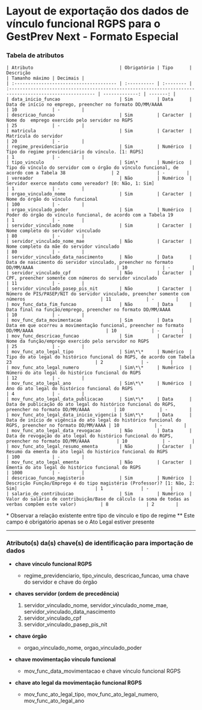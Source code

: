 # Layout de exportação dos dados de vínculo funcional RGPS para o GestPrev Next - Formato Especial

### Tabela de atributos

    | Atributo                                | Obrigatório | Tipo      | Descrição                                                                                               | Tamanho máximo | Decimais |
    | :-------------------------------------- | :---------- | :-------- | :------------------------------------------------------------------------------------------------------ | -------------: | -------: |
    | data_inicio_funcao                      | Sim         | Data      | Data de início no emprego, preencher no formato DD/MM/AAAA                                       | 10             | -        |
    | descricao_funcao                        | Sim         | Caracter  | Nome do  emprego exercido pelo servidor no RGPS                                                | 25             | -        |
    | matricula                               | Sim         | Caracter  | Matrícula do servidor                                                                                   | 20             | -        |
    | regime_previdenciario                   | Sim         | Numérico  | Tipo do regime previdenciário do vínculo. [1: RGPS]                                                     | 1              | -        |
    | tipo_vinculo                            | Sim\*       | Numérico  | Tipo do vínculo do servidor com o órgão do vínculo funcional, de acordo com a Tabela 38                 | 2              | -        |
    | vereador                                | Não         | Numérico  | Servidor exerce mandato como vereador? [0: Não, 1: Sim]                                                 | 1              | -        |
    | orgao_vinculado_nome                    | Sim         | Caracter  | Nome do órgão do vínculo funcional                                                                      | 100            | -        |
    | orgao_vinculado_poder                   | Sim         | Numérico  | Poder do órgão do vínculo funcional, de acordo com a Tabela 19                                          | 1              | -        |
    | servidor_vinculado_nome                 | Sim         | Caracter  | Nome completo do servidor vinculado                                                                     | 80             | -        |
    | servidor_vinculado_nome_mae             | Não         | Caracter  | Nome completo da mãe do servidor vinculado                                                              | 80             | -        |
    | servidor_vinculado_data_nascimento      | Não         | Data      | Data de nascimento do servidor vinculado, preencher no formato DD/MM/AAAA                               | 10             | -        |
    | servidor_vinculado_cpf                  | Não         | Caracter  | CPF, preencher somente com números do servidor vinculado                                                | 11             | -        |
    | servidor_vinculado_pasep_pis_nit        | Não         | Caracter  | Número de PIS/PASEP/NIT do servidor vinculado, preencher somente com números                            | 11             | -        |
    | mov_func_data_fim_funcao                | Não         | Data      | Data final na função/emprego, preencher no formato DD/MM/AAAA                                           | 10             | -        |
    | mov_func_data_movimentacao              | Sim         | Data      | Data em que ocorreu a movimentação funcional, preencher no formato DD/MM/AAAA                           | 10             | -        |
    | mov_func_descricao_funcao               | Sim         | Caracter  | Nome da função/emprego exercido pelo servidor no RGPS                                                   | 25             | -        |
    | mov_func_ato_legal_tipo                 | Sim\*\*     | Numérico  | Tipo do ato legal do histórico funcional do RGPS, de acordo com Tabela 23                               | 2              | -        |
    | mov_func_ato_legal_numero               | Sim\*\*     | Numérico  | Número do ato legal do histórico funcional do RGPS                                                      | 12             | -        |
    | mov_func_ato_legal_ano                  | Sim\*\*     | Numérico  | Ano do ato legal do histórico funcional do RGPS                                                         | 4              | -        |
    | mov_func_ato_legal_data_publicacao      | Sim\*\*     | Data      | Data de publicação do ato legal do histórico funcional do RGPS, preencher no formato DD/MM/AAAA         | 10             | -        |
    | mov_func_ato_legal_data_inicio_vigencia | Sim\*\*     | Data      | Data de início de vigência do ato legal do histórico funcional do RGPS, preencher no formato DD/MM/AAAA | 10             | -        |
    | mov_func_ato_legal_data_revogacao       | Não         | Data      | Data de revogação do ato legal do histórico funcional do RGPS, preencher no formato DD/MM/AAAA          | 10             | -        |
    | mov_func_ato_legal_resumo_ementa        | Não         | Caracter  | Resumo da ementa do ato legal do histórico funcional do RGPS                                            | 100            | -        |
    | mov_func_ato_legal_ementa               | Não         | Caracter  | Ementa do ato legal do histórico funcional do RGPS                                                      | 1000           | -        |
    | descricao_funcao_magisterio             | Sim         | Numérico  | Descrição Função/Emprego é do tipo magistério (Professor)? [1: Não, 2: Sim]                             | 1              | -        |
    | salario_de_contribuicao                 | Sim         | Numérico  | Valor do salário de contribuição/Base de cálculo (a soma de todas as verbas compõem este valor)         | 8              | 2        |

\* Observar a relação existente entre tipo de vínculo e tipo de regime
\*\* Este campo é obrigatório apenas se o Ato Legal estiver presente

---

### Atributo(s) da(s) chave(s) de identificação para importação de dados

* **chave vínculo funcional RGPS**
    * regime_previdenciario, tipo_vinculo, descricao_funcao, uma chave do servidor e chave do órgão

* **chaves servidor (ordem de precedência)**
    1. servidor_vinculado_nome, servidor_vinculado_nome_mae, servidor_vinculado_data_nascimento
    2. servidor_vinculado_cpf
    3. servidor_vinculado_pasep_pis_nit

* **chave órgão**
    * orgao_vinculado_nome, orgao_vinculado_poder

* **chave movimentação vínculo funcional**
    * mov_func_data_movimentacao e chave vínculo funcional RGPS

* **chave ato legal da movimentação funcional RGPS**
    * mov_func_ato_legal_tipo, mov_func_ato_legal_numero, mov_func_ato_legal_ano
